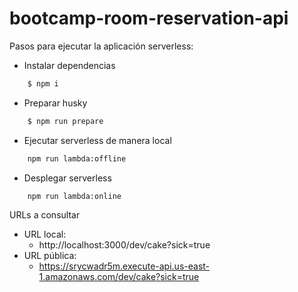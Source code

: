 # bootcamp-room-reservation-api

Pasos para ejecutar la aplicación serverless:
- Instalar dependencias
```bash
    $ npm i
```

- Preparar husky
```bash
    $ npm run prepare
```

- Ejecutar serverless de manera local
```bash
    npm run lambda:offline
```

- Desplegar serverless
```bash
    npm run lambda:online
```

URLs a consultar
- URL local:
    - http://localhost:3000/dev/cake?sick=true
- URL pública:
    - https://srycwadr5m.execute-api.us-east-1.amazonaws.com/dev/cake?sick=true
